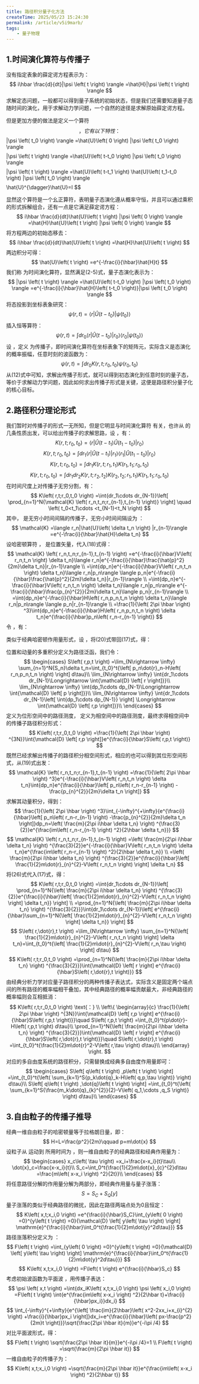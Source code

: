 ```yaml
---
title: 路径积分量子化方法
createTime: 2025/05/23 15:24:30
permalink: /article/v5i9marb/
tags: 
    - 量子物理
---
```

## 1.时间演化算符与传播子

没有指定表象的薛定谔方程表示为：
$$
i\hbar \frac{d}{dt}|\psi \left( t \right) \rangle =\hat{H}|\psi \left( t \right) \rangle 
$$
求解定态问题，一般都可以得到量子系统的初始状态，但是我们还需要知道量子态随时间的演化，用于求解动力学问题，一个自然的途径是求解原始薛定谔方程。

但是更加方便的做法是定义一个算符$$，它有以下特性：
$$
|\psi \left( t_0 \right) \rangle =\hat{U}\left( 0 \right) |\psi \left( t_0 \right) \rangle 
$$
$$
|\psi \left( t \right) \rangle =\hat{U}\left( t-t_0 \right) |\psi \left( t_0 \right) \rangle 
$$
$$
|\psi \left( t \right) \rangle =\hat{U}\left( t-t_1 \right) \hat{U}\left( t_1-t_0 \right) |\psi \left( t_0 \right) \rangle 
$$
$$
\hat{U}^{\dagger}\hat{U}=I
$$

显然这个算符是一个幺正算符，表明量子态演化遵从概率守恒，并且可以通过乘积的形式拆解组合，还有一点是它满足薛定谔方程：
$$
i\hbar \frac{d}{dt}\hat{U}\left( t \right) |\psi \left( 0 \right) \rangle =\hat{H}\hat{U}\left( t \right) |\psi \left( 0 \right) \rangle 
$$
将方程两边的初始态移去：
$$
i\hbar \frac{d}{dt}\hat{U}\left( t \right) =\hat{H}\hat{U}\left( t \right) 
$$
两边积分可得：
$$
\hat{U}\left( t \right) =e^{-\frac{i}{\hbar}\hat{H}t}
$$
我们称 为时间演化算符，显然满足(2-5)式，量子态演化表示为：
$$
|\psi \left( t \right) \rangle =\hat{U}\left( t-t_0 \right) |\psi \left( t_0 \right) \rangle =e^{-\frac{i}{\hbar}\hat{H}\left( t-t_0 \right)}|\psi \left( t_0 \right) \rangle 
$$
将态投影到坐标表象研究：
$$
\psi \left( r,t \right) =\langle r|\hat{U}\left( t-t_0 \right) |\psi \left( t_0 \right) \rangle 
$$
插入恒等算符：
$$
\psi \left( r,t \right) =\int{dr_0\langle r|\hat{U}\left( t-t_0 \right) |r_0\rangle \langle r_0|\psi \left( t_0 \right) \rangle}
$$
设 ，定义 为传播子，即时间演化算符在坐标表象下的矩阵元，实际含义是态演化的概率振幅，任意时刻的波函数为：
$$
\psi \left( r,t \right) =\int{dr_0}K\left( r,t;r_0,t_0 \right) \psi \left( r_0,t_0 \right) 
$$
从(12)式中可知，求解出传播子形式，就可以得到初态演化到任意时刻的量子态，等价于求解动力学问题，因此如何求出传播子形式是关键，这便是路径积分量子化的核心目标。

## 2.路径积分理论形式

我们暂时对传播子的形式一无所知，但是它明显与时间演化算符 有关，也许从 的几条性质出发，可以给出传播子的求解思路，设 ，有：
$$
K\left( r,t;r_0,t_0 \right) =\langle r|\hat{U}\left( t-t_1 \right) \hat{U}\left( t_1-t_0 \right) |r_0\rangle 
$$
$$
K\left( r,t;r_0,t_0 \right) =\int{dr_1}\langle r|\hat{U}\left( t-t_1 \right) |r_1\rangle \langle r_1|\hat{U}\left( t_1-t_0 \right) |r_0\rangle 
$$
$$
K\left( r,t;r_0,t_0 \right) =\int{dr_1K\left( r,t;r_1,t_1 \right) K\left( r_1,t_1;r_0,t_0 \right)}
$$
$$
K\left( r,t;r_0,t_0 \right) =\int{dr_1dr_2K\left( r,t;r_2,t_2 \right) K\left( r_2,t_2;r_1,t_1 \right) K\left( r_1,t_1;r_0,t_0 \right)}
$$
在时间尺度上对传播子无穷分割，有：
$$
K\left( r,t;r_0,t_0 \right) =\int{dr_1\cdots dr_{N-1}}\left[ \prod_{n=1}^N{\mathcal{K} \left( r_n,t_n;r_{n-1},t_{n-1} \right)} \right] \quad \left( t_0<t_1\cdots <t_{N-1}<t_N \right) 
$$
其中， 是无穷小时间间隔的传播子，无穷小时间间隔设为 ：
$$
\mathcal{K} =\langle r_n|\hat{U}\left( \delta t_n \right) |r_{n-1}\rangle =e^{-\frac{i}{\hbar}\hat{H}\delta t_n}
$$
设哈密顿算符 ， 是位置矢量，代入(18)式得：
$$
\mathcal{K} \left( r_n,t_n;r_{n-1},t_{n-1} \right) =e^{-\frac{i}{\hbar}V\left( r_n,t_n \right) \delta t_n}\langle r_n|e^{-\frac{i}{\hbar}\frac{\hat{p}^2}{2m}\delta t_n}|r_{n-1}\rangle 
\\
=\int{dp_n}e^{-\frac{i}{\hbar}V\left( r_n,t_n \right) \delta t_n}\langle r_n|p_n\rangle \langle p_n|e^{-\frac{i}{\hbar}\frac{\hat{p}^2}{2m}\delta t_n}|r_{n-1}\rangle 
\\
=\int{dp_n}e^{-\frac{i}{\hbar}V\left( r_n,t_n \right) \delta t_n}\langle r_n|p_n\rangle e^{-\frac{i}{\hbar}\frac{p_{n}^{2}}{2m}\delta t_n}\langle p_n|r_{n-1}\rangle  \\
=\int{dp_n}e^{-\frac{i}{\hbar}H\left( r_n,p_n,t_n \right) \delta t_n}\langle r_n|p_n\rangle \langle p_n|r_{n-1}\rangle 
\\
=\frac{1}{\left( 2\pi \hbar \right) ^3}\int{dp_n}e^{-\frac{i}{\hbar}H\left( r_n,p_n,t_n \right) \delta t_n}e^{\frac{i}{\hbar}p_n\left( r_n-r_{n-1} \right)}
$$
令 ，有：

类似于经典哈密顿作用量形式，设 ，将(20)式带回(17)式，得：

位置和动量的多重积分定义为路径泛函，我们令：
$$
\begin{cases}
	S\left( r,p,t \right) =\lim_{N\rightarrow \infty} \sum_{n=1}^N{S_n}\delta t_n=\int_{t_0}^t{\left[ p_n\dot{r}_n-H\left( r_n,p_n,t_n \right) \right] d\tau}\\
	\lim_{N\rightarrow \infty} \int{dr_1\cdots dr_{N-1}\Longrightarrow \int{\mathcal{D} \left[ r \right]}}\\
	\lim_{N\rightarrow \infty} \int{dp_1\cdots dp_{N-1}\Longrightarrow \int{\mathcal{D} \left[ p \right]}}\\
	\lim_{N\rightarrow \infty} \int{dr_1\cdots dr_{N-1}\left[ \int{dp_1\cdots dp_{N-1}} \right] \Longrightarrow \int{\mathcal{D} \left[ r,p \right]}}\\
\end{cases}
$$
 定义为位形空间中的路径测度， 定义为相空间中的路径测度，最终求得相空间中的传播子路径积分形式：
$$
K\left( r,t;r_0,t_0 \right) =\frac{1}{\left( 2\pi \hbar \right) ^{3N}}\int{\mathcal{D} \left[ r,p \right]}e^{\frac{i}{\hbar}S\left( r,p,t \right)}
$$
既然已经求解出传播子的路径积分相空间形式，相应的也可以得到其位形空间形式，从(19)式出发：
$$
\mathcal{K} \left( r_n,t_n;r_{n-1},t_{n-1} \right) =\frac{1}{\left( 2\pi \hbar \right) ^3}e^{-\frac{i}{\hbar}V\left( r_n,t_n \right) \delta t_n}\int{dp_n}e^{\frac{i}{\hbar}\left[ p_n\left( r_n-r_{n-1} \right) -\frac{p_{n}^{2}}{2m}\delta t_n \right]}
$$
求解其动量积分，得到：
$$
\frac{1}{\left( 2\pi \hbar \right) ^3}\int_{-\infty}^{+\infty}{e^{\frac{i}{\hbar}\left[ p_n\left( r_n-r_{n-1} \right) -\frac{p_{n}^{2}}{2m}\delta t_n \right]}dp_n=\left( \frac{m}{2\pi i\hbar \delta t_n} \right) ^{\frac{3}{2}}e^{\frac{im\left( r_n-r_{n-1} \right) ^2}{2\hbar \delta t_n}}}
$$
$$
\mathcal{K} \left( r_n,t_n;r_{n-1},t_{n-1} \right) =\left( \frac{m}{2\pi i\hbar \delta t_n} \right) ^{\frac{3}{2}}e^{-\frac{i}{\hbar}V\left( r_n,t_n \right) \delta t_n}e^{\frac{im\left( r_n-r_{n-1} \right) ^2}{2\hbar \delta t_n}}
\\
=\left( \frac{m}{2\pi i\hbar \delta t_n} \right) ^{\frac{3}{2}}e^{\frac{i}{\hbar}\left[ \frac{1}{2}m\dot{r}_{n}^{2}-V\left( r_n,t_n \right) \right] \delta t_n}
$$
将(26)式代入(17)式，得：
$$
K\left( r,t;r_0,t_0 \right) =\int{dr_1\cdots dr_{N-1}}\left[ \prod_{n=1}^N{\left( \frac{m}{2\pi i\hbar \delta t_n} \right) ^{\frac{3}{2}}e^{\frac{i}{\hbar}\left[ \frac{1}{2}m\dot{r}_{n}^{2}-V\left( r_n,t_n \right) \right] \delta t_n}} \right] 
\\
=\prod_{n=1}^N{\left( \frac{m}{2\pi i\hbar \delta t_n} \right) ^{\frac{3}{2}}}\int{dr_1\cdots dr_{N-1}}\left[ e^{\frac{i}{\hbar}\sum_{n=1}^N{\left[ \frac{1}{2}m\dot{r}_{n}^{2}-V\left( r_n,t_n \right) \right] \delta t_n}} \right] 
$$
$$
S\left( r,\dot{r},t \right) =\lim_{N\rightarrow \infty} \sum_{n=1}^N{\left[ \frac{1}{2}m\dot{r}_{n}^{2}-V\left( r_n,t_n \right) \right] \delta t_n}=\int_{t_0}^t{\left[ \frac{1}{2}m\dot{r}_{n}^{2}-V\left( r_n,\tau \right) \right] d\tau}
$$
$$
K\left( r,t;r_0,t_0 \right) =\prod_{n=1}^N{\left( \frac{m}{2\pi i\hbar \delta t_n} \right) ^{\frac{3}{2}}}\int{\mathcal{D} \left[ r \right] e^{\frac{i}{\hbar}S\left( r,\dot{r},t \right)}}
$$
由经典分析力学对应量子路径积分的两种传播子表达式，实际含义是固定两个端点间的所有路径的概率幅相干叠加，其中经典路径的概率幅贡献最大，非经典路径的概率幅则会互相抵消：
$$
K\left( r,t;r_0,t_0 \right) \text{：}
\\
\left\{ \begin{array}{c}
	\frac{1}{\left( 2\pi \hbar \right) ^{3N}}\int{\mathcal{D} \left[ r,p \right] e^{\frac{i}{\hbar}S\left( r,p,t \right)}}\quad S\left( r,p,t \right) =\int_{t_0}^t{p\dot{r}-H\left( r,p,t \right) d\tau}\\
	\prod_{n=1}^N{\left( \frac{m}{2\pi i\hbar \delta t_n} \right) ^{\frac{3}{2}}}\int{\mathcal{D} \left[ r \right] e^{\frac{i}{\hbar}S\left( r,\dot{r},t \right)}}\quad S\left( r,\dot{r},t \right) =\int_{t_0}^t{\frac{1}{2}m\dot{r}^2-V\left( r,\tau \right) d\tau}\\
\end{array} \right. 
$$
对应的多自由度系统的路径积分，只需替换成经典多自由度作用量即可：
$$
\begin{cases}
	S\left[ q\left( t \right) ,p\left( t \right) \right] =\int_{t_0}^t{\left( \sum_{k=1}^S{p_k\dot{q}_k-H\left( q,p,\tau \right)} \right) d\tau}\\
	S\left[ q\left( t \right) ,\dot{q}\left( t \right) \right] =\int_{t_0}^t{\left( \sum_{k=1}^S{\frac{m_k\dot{q}_{k}^{2}}{2}-V\left( q_1,\cdots ,q_S \right)} \right) d\tau}\\
\end{cases}
$$
## 3.自由粒子的传播子推导

经典一维自由粒子的哈密顿量等于拉格朗日量，即：
$$
H=L=\frac{p^2}{2m}\qquad p=m\dot{x}
$$
设粒子从 运动到 所用时间为 ，则一维自由粒子的经典路径和经典作用量为：
$$
\begin{cases}
	x_c\left( \tau \right) =x_i+\frac{x-x_i}{t}\tau\\
	\dot{x}_c=\frac{x-x_i}{t}\\
	S_c=\int_0^t{\frac{1}{2}m\dot{x}_{c}^{2}d\tau =\frac{m\left( x-x_i \right) ^2}{2t}}\\
\end{cases}
$$
将任意路径分解的作用量分解为两部分，即经典作用量与量子涨落：
$$
S=S_C+S_Q\left[ y \right] 
$$
量子涨落的类似于经典路径的微扰，因此在路径两端点处为0且恒定：
$$
K\left( x,t;x_i,0 \right) =e^{\frac{i}{\hbar}S_C}\int_{y\left( 0 \right) =0}^{y\left( t \right) =0}{\mathcal{D} \left[ y\left( \tau \right) \right] \mathrm{e}^{\frac{i}{\hbar}\int_0^t{\frac{1}{2}m\dot{y}^2d\tau}}}
$$
路径涨落积分定义为 ：
$$
F\left( t \right) =\int_{y\left( 0 \right) =0}^{y\left( t \right) =0}{\mathcal{D} \left[ y\left( \tau \right) \right] \mathrm{e}^{\frac{i}{\hbar}\int_0^t{\frac{1}{2}m\dot{y}^2d\tau}}}
$$
$$
K\left( x,t;x_i,0 \right) =F\left( t \right) e^{\frac{i}{\hbar}S_c}
$$
考虑初始波函数为平面波 ，用传播子表达：
$$
\psi \left( x,t \right) =\int{dx_iK\left( x,t;x_i,0 \right) \psi \left( x_i,0 \right) =F\left( t \right) \int{e^{\frac{im\left( x-x_i \right) ^2}{2\hbar t}+\frac{i}{\hbar}px_i}}dx_i}
$$
$$
\int_{-\infty}^{+\infty}{e^{\left[ \frac{im}{2\hbar}\left( x^2-2xx_i+x_{i}^{2} \right) +\frac{i}{\hbar}px_i \right]}dx_i=e^{\frac{i}{\hbar}\left( px-\frac{p^2}{2m}t \right)}}\sqrt{\frac{2\pi \hbar it}{m}}e^{-i\pi /4}
$$
对比平面波形式，得：
$$
F\left( t \right) \sqrt{\frac{2\pi \hbar it}{m}}e^{-i\pi /4}=1
\\
F\left( t \right) =\sqrt{\frac{m}{2\pi \hbar it}}
$$
一维自由粒子的传播子为：
$$
K\left( x,t;x_i,0 \right) =\sqrt{\frac{m}{2\pi \hbar it}}e^{\frac{im\left( x-x_i \right) ^2}{2\hbar t}}
$$